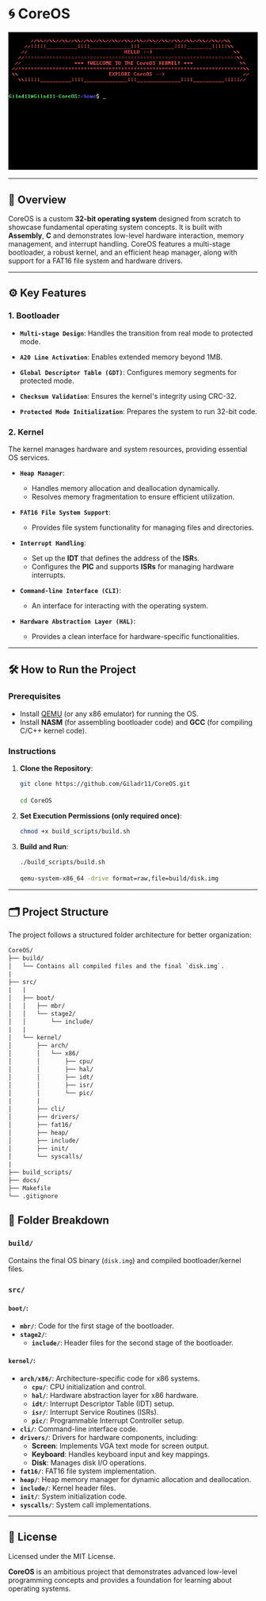 # 🌀 **CoreOS**

![CoreOS Screen:](/docs/CoreOS_shell.png)

---

## 📖 **Overview**

CoreOS is a custom **32-bit operating system** designed from scratch to showcase fundamental operating system concepts. It is built with **Assembly**, **C** and demonstrates low-level hardware interaction, memory management, and interrupt handling. CoreOS features a multi-stage bootloader, a robust kernel, and an efficient heap manager, along with support for a FAT16 file system and hardware drivers.

---

## ⚙️ **Key Features**

### **1. Bootloader**
- **`Multi-stage Design`**: Handles the transition from real mode to protected mode.

- **`A20 Line Activation`**: Enables extended memory beyond 1MB.

- **`Global Descriptor Table (GDT)`**: Configures memory segments for protected mode.

- **`Checksum Validation`**: Ensures the kernel's integrity using CRC-32.

- **`Protected Mode Initialization`**: Prepares the system to run 32-bit code.

### **2. Kernel**
The kernel manages hardware and system resources, providing essential OS services.

- **`Heap Manager`**:
  - Handles memory allocation and deallocation dynamically.
  - Resolves memory fragmentation to ensure efficient utilization.

- **`FAT16 File System Support`**:
  - Provides file system functionality for managing files and directories.

- **`Interrupt Handling`**:
  - Set up the **IDT** that defines the address of the **ISR**s.
  - Configures the **PIC** and supports **ISRs** for managing hardware interrupts.

- **`Command-line Interface (CLI)`**:
  - An interface for interacting with the operating system.

- **`Hardware Abstraction Layer (HAL)`**:
  - Provides a clean interface for hardware-specific functionalities.

---

## 🛠️ **How to Run the Project**

### Prerequisites
- Install [QEMU](https://www.qemu.org/) (or any x86 emulator) for running the OS.
- Install **NASM** (for assembling bootloader code) and **GCC** (for compiling C/C++ kernel code).

### Instructions
1. **Clone the Repository**:
   ```bash
   git clone https://github.com/Giladr11/CoreOS.git

   cd CoreOS

2. **Set Execution Permissions (only required once)**:
    ```bash
    chmod +x build_scripts/build.sh

3.  **Build and Run**:
    ```bash
    ./build_scripts/build.sh

    qemu-system-x86_64 -drive format=raw,file=build/disk.img

---

## 🗂️ **Project Structure**
The project follows a structured folder architecture for better organization:

    CoreOS/
    ├── build/
    │   └── Contains all compiled files and the final `disk.img`.
    |
    ├── src/
    |   |
    │   ├── boot/
    │   │   ├── mbr/
    │   │   └── stage2/
    │   │       └── include/
    |   |
    │   └── kernel/
    │       ├── arch/
    │       │   └── x86/
    │       │       ├── cpu/
    │       │       ├── hal/
    │       │       ├── idt/
    │       │       ├── isr/
    │       │       └── pic/
    |       |
    │       ├── cli/
    │       ├── drivers/
    │       ├── fat16/
    │       ├── heap/
    │       ├── include/
    │       ├── init/
    │       └── syscalls/
    |
    ├── build_scripts/
    ├── docs/
    ├── Makefile
    └── .gitignore

## 📝 Folder Breakdown

### `build/`
Contains the final OS binary (`disk.img`) and compiled bootloader/kernel files.

### `src/`

#### `boot/`:
- **`mbr/`**: Code for the first stage of the bootloader.
- **`stage2/`**:
  - **`include/`**: Header files for the second stage of the bootloader.

#### `kernel/`:
- **`arch/x86/`**: Architecture-specific code for x86 systems.
  - **`cpu/`**: CPU initialization and control.
  - **`hal/`**: Hardware abstraction layer for x86 hardware.
  - **`idt/`**: Interrupt Descriptor Table (IDT) setup.
  - **`isr/`**: Interrupt Service Routines (ISRs).
  - **`pic/`**: Programmable Interrupt Controller setup.
- **`cli/`**: Command-line interface code.
- **`drivers/`**: Drivers for hardware components, including:
  - **Screen**: Implements VGA text mode for screen output.
  - **Keyboard**: Handles keyboard input and key mappings.
  - **Disk**: Manages disk I/O operations.
- **`fat16/`**: FAT16 file system implementation.
- **`heap/`**: Heap memory manager for dynamic allocation and deallocation.
- **`include/`**: Kernel header files.
- **`init/`**: System initialization code.
- **`syscalls/`**: System call implementations.

---

## 📝 License

Licensed under the MIT License.

**CoreOS** is an ambitious project that demonstrates advanced low-level programming concepts and provides a foundation for learning about operating systems.
